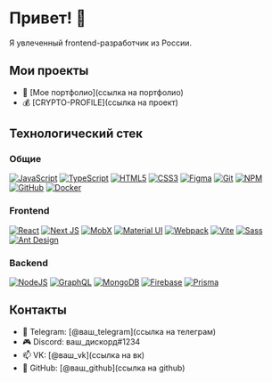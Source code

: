 # Привет! 👋

Я увлеченный frontend-разработчик из России.

## Мои проекты

* 💼 [Мое портфолио](ссылка на портфолио)
* 💰 [CRYPTO-PROFILE](ссылка на проект)

## Технологический стек

### Общие

[![JavaScript](https://img.shields.io/badge/-JavaScript-F7DF1E?logo=javascript&logoColor=black)](https://developer.mozilla.org/ru/docs/Web/JavaScript)
[![TypeScript](https://img.shields.io/badge/-TypeScript-007ACC?logo=typescript&logoColor=white)](https://www.typescriptlang.org/)
[![HTML5](https://img.shields.io/badge/-HTML5-E34F26?logo=html5&logoColor=white)](https://developer.mozilla.org/ru/docs/Web/HTML)
[![CSS3](https://img.shields.io/badge/-CSS3-1572B6?logo=css3&logoColor=white)](https://developer.mozilla.org/ru/docs/Web/CSS)
[![Figma](https://img.shields.io/badge/-Figma-F24E1E?logo=figma&logoColor=white)](https://www.figma.com/)
[![Git](https://img.shields.io/badge/-Git-F05032?logo=git&logoColor=white)](https://git-scm.com/)
[![NPM](https://img.shields.io/badge/-NPM-CB3837?logo=npm&logoColor=white)](https://www.npmjs.com/)
[![GitHub](https://img.shields.io/badge/-GitHub-181717?logo=github&logoColor=white)](https://github.com/)
[![Docker](https://img.shields.io/badge/-Docker-2496ED?logo=docker&logoColor=white)](https://www.docker.com/)

### Frontend

[![React](https://img.shields.io/badge/-React-61DAFB?logo=react&logoColor=black)](https://reactjs.org/)
[![Next JS](https://img.shields.io/badge/-Next.js-000000?logo=nextdotjs&logoColor=white)](https://nextjs.org/)
[![MobX](https://img.shields.io/badge/-MobX-7F96FF?logo=mobx&logoColor=white)](https://mobx.js.org/README.html)
[![Material UI](https://img.shields.io/badge/-Material%20UI-0081CB?logo=material-ui&logoColor=white)](https://mui.com/)
[![Webpack](https://img.shields.io/badge/-Webpack-8DD6F9?logo=webpack&logoColor=black)](https://webpack.js.org/)
[![Vite](https://img.shields.io/badge/-Vite-646CFF?logo=vite&logoColor=white)](https://vitejs.dev/)
[![Sass](https://img.shields.io/badge/-Sass-CC6699?logo=sass&logoColor=white)](https://sass-lang.com/)
[![Ant Design](https://img.shields.io/badge/-Ant%20Design-0170FE?logo=ant-design&logoColor=white)](https://ant.design/)

### Backend

[![NodeJS](https://img.shields.io/badge/-Node.js-339933?logo=nodedotjs&logoColor=white)](https://nodejs.org/en/)
[![GraphQL](https://img.shields.io/badge/-GraphQL-E10098?logo=graphql&logoColor=white)](https://graphql.org/)
[![MongoDB](https://img.shields.io/badge/-MongoDB-47A248?logo=mongodb&logoColor=white)](https://www.mongodb.com/)
[![Firebase](https://img.shields.io/badge/-Firebase-FFCA28?logo=firebase&logoColor=black)](https://firebase.google.com/)
[![Prisma](https://img.shields.io/badge/-Prisma-2D3748?logo=prisma&logoColor=white)](https://www.prisma.io/)

## Контакты

* 💬 Telegram: [@ваш_telegram](ссылка на телеграм)
* 🎮 Discord: ваш_дискорд#1234
* 📫 VK: [@ваш_vk](ссылка на вк)
* 🐙 GitHub: [@ваш_github](ссылка на github)
